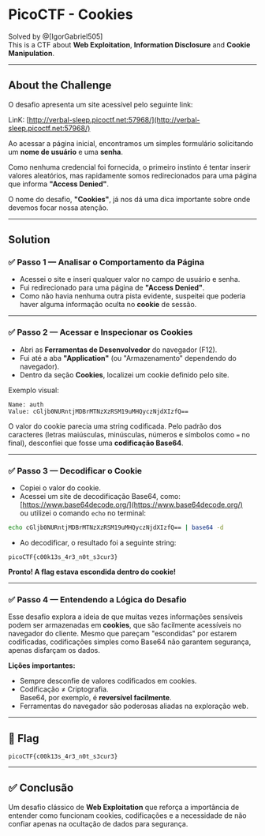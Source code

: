 
# PicoCTF - Cookies

Solved by @[IgorGabriel505]  
This is a CTF about **Web Exploitation**, **Information Disclosure** and **Cookie Manipulation**.

---

## About the Challenge

O desafio apresenta um site acessível pelo seguinte link:

LinK: [http://verbal-sleep.picoctf.net:57968/](http://verbal-sleep.picoctf.net:57968/)

Ao acessar a página inicial, encontramos um simples formulário solicitando um **nome de usuário** e uma **senha**.

Como nenhuma credencial foi fornecida, o primeiro instinto é tentar inserir valores aleatórios, mas rapidamente somos redirecionados para uma página que informa **"Access Denied"**.

O nome do desafio, **"Cookies"**, já nos dá uma dica importante sobre onde devemos focar nossa atenção.

---

## Solution

### ✅ Passo 1 — Analisar o Comportamento da Página

- Acessei o site e inseri qualquer valor no campo de usuário e senha.
- Fui redirecionado para uma página de **"Access Denied"**.
- Como não havia nenhuma outra pista evidente, suspeitei que poderia haver alguma informação oculta no **cookie** de sessão.

---

### ✅ Passo 2 — Acessar e Inspecionar os Cookies

- Abri as **Ferramentas de Desenvolvedor** do navegador (F12).
- Fui até a aba **"Application"** (ou "Armazenamento" dependendo do navegador).
- Dentro da seção **Cookies**, localizei um cookie definido pelo site.

Exemplo visual:

```
Name: auth
Value: cGljb0NURntjMDBrMTNzXzRSM19uMHQyczNjdXIzfQ==
```

O valor do cookie parecia uma string codificada. Pelo padrão dos caracteres (letras maiúsculas, minúsculas, números e símbolos como `=` no final), desconfiei que fosse uma **codificação Base64**.

---

### ✅ Passo 3 — Decodificar o Cookie

- Copiei o valor do cookie.
- Acessei um site de decodificação Base64, como:  
  [https://www.base64decode.org/](https://www.base64decode.org/)  
  ou utilizei o comando `echo` no terminal:

```bash
echo cGljb0NURntjMDBrMTNzXzRSM19uMHQyczNjdXIzfQ== | base64 -d
```

- Ao decodificar, o resultado foi a seguinte string:

```
picoCTF{c00k13s_4r3_n0t_s3cur3}
```

**Pronto! A flag estava escondida dentro do cookie!**

---

### ✅ Passo 4 — Entendendo a Lógica do Desafio

Esse desafio explora a ideia de que muitas vezes informações sensíveis podem ser armazenadas em **cookies**, que são facilmente acessíveis no navegador do cliente. Mesmo que pareçam "escondidas" por estarem codificadas, codificações simples como Base64 não garantem segurança, apenas disfarçam os dados.

**Lições importantes:**

- Sempre desconfie de valores codificados em cookies.
- Codificação ≠ Criptografia.  
Base64, por exemplo, é **reversível facilmente**.
- Ferramentas do navegador são poderosas aliadas na exploração web.

---

## 🏁 Flag

```
picoCTF{c00k13s_4r3_n0t_s3cur3}
```

---

## ✅ Conclusão

Um desafio clássico de **Web Exploitation** que reforça a importância de entender como funcionam cookies, codificações e a necessidade de não confiar apenas na ocultação de dados para segurança.

